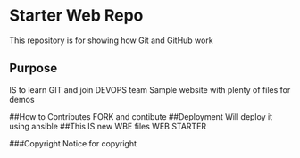 # Starter Web Repo

This repository is for showing how Git and GitHub work

## Purpose
IS to learn GIT and join DEVOPS team
Sample website with plenty of files for demos

##How to Contributes
FORK and contibute
##Deployment
Will deploy it using ansible
##This IS new WBE files 
WEB STARTER

###Copyright
Notice for copyright


